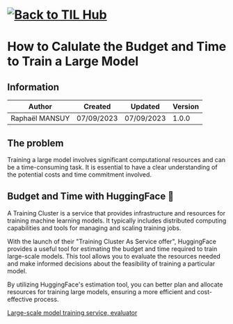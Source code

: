 # [![Back to TIL Hub](https://img.shields.io/badge/←%20Back%20to-TIL%20Hub-blue?style=for-the-badge)](../README.md)
# How to Calulate the Budget and Time to Train a Large Model

## Information

| Author         | Created    | Updated    | Version |
| -------------- | ---------- | ---------- | ------- |
| Raphaël MANSUY | 07/09/2023 | 07/09/2023 | 1.0.0   |

## The problem

Training a large model involves significant computational resources and can be a time-consuming task. It is essential to have a clear understanding of the potential costs and time commitment involved.

## Budget and Time with HuggingFace 🤗

A Training Cluster is a service that provides infrastructure and resources for training machine learning models. It typically includes distributed computing capabilities and tools for managing and scaling training jobs.

With the launch  of their "Training Cluster As Service offer", HuggingFace provides a useful tool for estimating the budget and time required to train large-scale models. This tool allows you to evaluate the resources needed and make informed decisions about the feasibility of training a particular model.

By utilizing HuggingFace's estimation tool, you can better plan and allocate resources for training large models, ensuring a more efficient and cost-effective process.

[Large-scale model training service, evaluator](https://huggingface.co/training-cluster)
